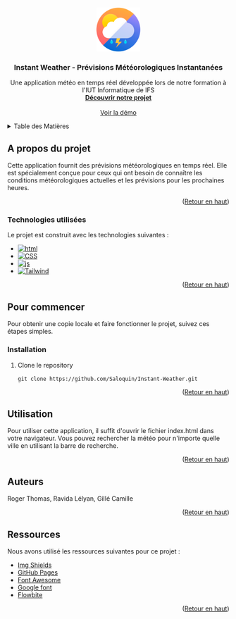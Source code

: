 <a id="readme-top"></a>

<!-- PROJECT LOGO -->
<br />
<div align="center">
  <a href="https://github.com/Sa0loquin/Instant-Weather">
    <img src="./assets/logo.png" alt="Logo Instant Weather" width="100" height="100">
  </a>

  <h3 align="center">Instant Weather - Prévisions Météorologiques Instantanées</h3>

  <p align="center">
    Une application météo en temps réel développée lors de notre formation à l'IUT Informatique de IFS
    <br />
    <a href="https://github.com/Saloquin/Instant-Weather"><strong>Découvrir notre projet</strong></a>
    <br />
    <br />
    <a href="https://saloquin.github.io/Instant-Weather/">Voir la démo</a>
  </p>
</div>

<!-- TABLE OF CONTENTS -->
<details>
  <summary>Table des Matières</summary>
  <ol>
    <li>
      <a href="#a-propos-du-projet">A propos du Projet</a>
      <ul>
        <li><a href="#technologies-utilisées">Technologies utilisées</a></li>
      </ul>
    </li>
    <li>
      <a href="#pour-commencer">Commencer</a>
      <ul>
        <li><a href="#installation">Installation</a></li>
      </ul>
    </li>
    <li><a href="#utilisation">Utilisation</a></li>
    <li><a href="#auteurs">Auteurs</a></li>
    <li><a href="#ressources">Ressources</a></li>
  </ol>
</details>

<!-- ABOUT THE PROJECT -->

## A propos du projet

Cette application fournit des prévisions météorologiques en temps réel. Elle est spécialement conçue pour ceux qui ont besoin de connaître les conditions météorologiques actuelles et les prévisions pour les prochaines heures.

<p align="right">(<a href="#readme-top">Retour en haut</a>)</p>

### Technologies utilisées

Le projet est construit avec les technologies suivantes :

- [![html][html]][html-url]
- [![CSS][css]][css-url]
- [![js][js]][js-url]
- [![Tailwind][Tailwindcss]][Tailwind-url]

<p align="right">(<a href="#readme-top">Retour en haut</a>)</p>

<!-- GETTING STARTED -->

## Pour commencer

Pour obtenir une copie locale et faire fonctionner le projet, suivez ces étapes simples.

### Installation

1. Clone le repository
   ```
   git clone https://github.com/Saloquin/Instant-Weather.git
   ```

<p align="right">(<a href="#readme-top">Retour en haut</a>)</p>

<!-- USAGE EXAMPLES -->

## Utilisation

Pour utiliser cette application, il suffit d'ouvrir le fichier index.html dans votre navigateur. Vous pouvez rechercher la météo pour n'importe quelle ville en utilisant la barre de recherche.

<p align="right">(<a href="#readme-top">Retour en haut</a>)</p>

<!-- CONTRIBUTING -->

## Auteurs

Roger Thomas, Ravida Lélyan, Gillé Camille


<!-- CONTACT -->

<p align="right">(<a href="#readme-top">Retour en haut</a>)</p>

<!-- ACKNOWLEDGMENTS -->

## Ressources

Nous avons utilisé les ressources suivantes pour ce projet :

- [Img Shields](https://shields.io)
- [GitHub Pages](https://pages.github.com)
- [Font Awesome](https://fontawesome.com)
- [Google font](https://fonts.google.com/)
- [Flowbite](https://flowbite.com/)

<p align="right">(<a href="#readme-top">Retour en haut</a>)</p>

<!-- MARKDOWN LINKS & IMAGES -->

[Tailwindcss]: https://img.shields.io/badge/tailwindcss-0F172A?&logo=tailwindcss
[Tailwind-url]: https://tailwindcss.com/
[js]: https://shields.io/badge/JavaScript-F7DF1E?logo=JavaScript&logoColor=000&style=flat-square
[js-url]: https://tailwindcss.com/*
[css]: https://img.shields.io/badge/CSS3-1572B6?style=for-the-badge&logo=css3&logoColor=white
[css-url]: https://tailwindcss.com/
[html]: https://img.shields.io/badge/HTML%205-gray?logo=HTML5
[html-url]: https://tailwindcss.com/